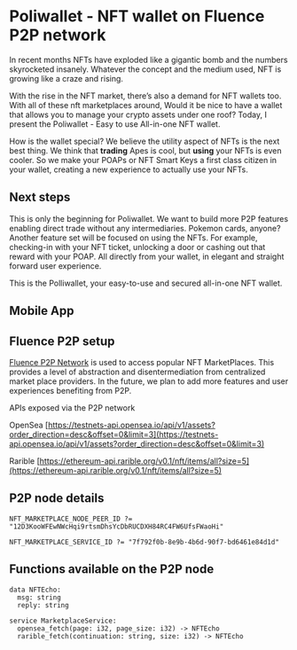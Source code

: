 # Poliwallet - NFT wallet on Fluence P2P network
In recent months NFTs have exploded like a gigantic bomb and the numbers skyrocketed insanely. Whatever the concept and the medium used, NFT is growing like a craze and rising.

With the rise in the NFT market, there’s also a demand for NFT wallets too. With all of these nft marketplaces around, Would it be nice to have a wallet that allows you to manage your crypto assets under one roof? Today, I present the Poliwallet - Easy to use All-in-one NFT wallet.

How is the wallet special? We believe the utility aspect of NFTs is the next best thing. We think that **trading** Apes is cool, but **using** your NFTs is even cooler.  So we make your POAPs or NFT Smart Keys a first class citizen in your wallet, creating a new experience to actually use your NFTs.

## Next steps

This is only the beginning for Poliwallet. We want to build more P2P features enabling direct trade without any intermediaries. Pokemon cards, anyone? Another feature set will be focused on using the NFTs. For example, checking-in with your NFT ticket, unlocking a door or cashing out that reward with your POAP.  All directly from your wallet, in elegant and straight forward user experience.

This is the Polliwallet, your easy-to-use and secured all-in-one NFT wallet.

## Mobile App

## Fluence P2P setup

[Fluence P2P Network](fluence.network) is used to access popular NFT MarketPlaces. This provides a level of abstraction and disentermediation from centralized market place providers. In the future, we plan to add more features and user experiences benefiting from P2P.

APIs exposed via the P2P network

OpenSea [https://testnets-api.opensea.io/api/v1/assets?order_direction=desc&offset=0&limit=3](https://testnets-api.opensea.io/api/v1/assets?order_direction=desc&offset=0&limit=3)

Rarible [https://ethereum-api.rarible.org/v0.1/nft/items/all?size=5](https://ethereum-api.rarible.org/v0.1/nft/items/all?size=5)

## P2P node details


```NFT_MARKETPLACE_NODE_PEER_ID ?= "12D3KooWFEwNWcHqi9rtsmDhsYcDbRUCDXH84RC4FW6UfsFWaoHi"```


```NFT_MARKETPLACE_SERVICE_ID ?= "7f792f0b-8e9b-4b6d-90f7-bd6461e84d1d"```




## Functions available on the P2P node
```
data NFTEcho:
  msg: string
  reply: string

service MarketplaceService:
  opensea_fetch(page: i32, page_size: i32) -> NFTEcho
  rarible_fetch(continuation: string, size: i32) -> NFTEcho
  ```
